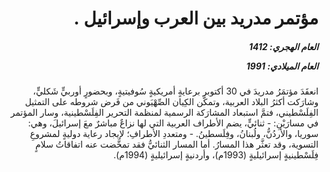 <h1 dir="rtl">مؤتمر مدريد بين العرب وإسرائيل .</h1>

<h5 dir="rtl">العام الهجري:  1412

العام الميلادي: 1991

</h5>

<p dir="rtl">انعقَدَ مؤتمَرُ مدريدَ في 30 أكتوبر برعايةٍ أمريكيةٍ سُوفيتيةٍ، وبحضورٍ أوربيٍّ شَكليٍّ، وشارَكت أكثرُ البلاد العربية، وتمكَّن الكِيان الصِّهْيَوني من فَرض شروطه على التمثيل الفِلَسْطيني، فتمَّ استبعاد المشارَكة الرسمية لمنظمة التحرير الفِلَسْطينية، وسار المؤتمر في مسارَيْنِ: 
- ثنائيٍّ، يضم الأطراف العربية التي لها نزاعٌ مباشرٌ معَ إسرائيلَ، وهي: سوريا، والأردُنُّ، ولُبنانُ، وفِلَسطينُ. 
- ومتعددِ الأطرافِ؛ لإيجاد رعاية دوليةٍ لمشروعِ التسوية، وقد تعثَّر هذا المسارُ.
أما المسار الثنائيُّ فقد تمخَّضت عنه اتفاقاتُ سلامٍ فِلَسْطينيةٍ إسرائيليةٍ (1993م)، وأردنيةٍ إسرائيليةٍ (1994م).</p></br>
